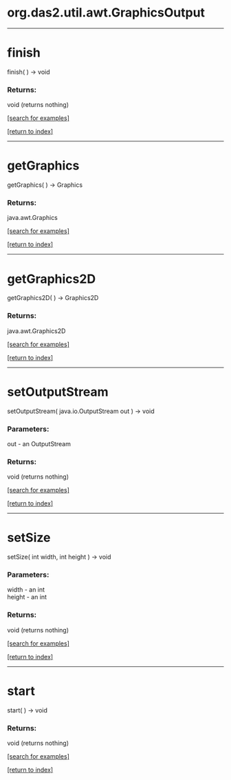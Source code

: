 # org.das2.util.awt.GraphicsOutput



***
<a name="finish"></a>
# finish
finish(  ) &rarr; void



### Returns:
void (returns nothing)


<a href="https://github.com/autoplot/dev/search?q=finish&unscoped_q=finish">[search for examples]</a>

<a href="https://github.com/autoplot/documentation/blob/master/javadoc/index-all.md">[return to index]</a>

***
<a name="getGraphics"></a>
# getGraphics
getGraphics(  ) &rarr; Graphics



### Returns:
java.awt.Graphics


<a href="https://github.com/autoplot/dev/search?q=getGraphics&unscoped_q=getGraphics">[search for examples]</a>

<a href="https://github.com/autoplot/documentation/blob/master/javadoc/index-all.md">[return to index]</a>

***
<a name="getGraphics2D"></a>
# getGraphics2D
getGraphics2D(  ) &rarr; Graphics2D



### Returns:
java.awt.Graphics2D


<a href="https://github.com/autoplot/dev/search?q=getGraphics2D&unscoped_q=getGraphics2D">[search for examples]</a>

<a href="https://github.com/autoplot/documentation/blob/master/javadoc/index-all.md">[return to index]</a>

***
<a name="setOutputStream"></a>
# setOutputStream
setOutputStream( java.io.OutputStream out ) &rarr; void



### Parameters:
out - an OutputStream

### Returns:
void (returns nothing)


<a href="https://github.com/autoplot/dev/search?q=setOutputStream&unscoped_q=setOutputStream">[search for examples]</a>

<a href="https://github.com/autoplot/documentation/blob/master/javadoc/index-all.md">[return to index]</a>

***
<a name="setSize"></a>
# setSize
setSize( int width, int height ) &rarr; void



### Parameters:
width - an int
<br>height - an int

### Returns:
void (returns nothing)


<a href="https://github.com/autoplot/dev/search?q=setSize&unscoped_q=setSize">[search for examples]</a>

<a href="https://github.com/autoplot/documentation/blob/master/javadoc/index-all.md">[return to index]</a>

***
<a name="start"></a>
# start
start(  ) &rarr; void



### Returns:
void (returns nothing)


<a href="https://github.com/autoplot/dev/search?q=start&unscoped_q=start">[search for examples]</a>

<a href="https://github.com/autoplot/documentation/blob/master/javadoc/index-all.md">[return to index]</a>

